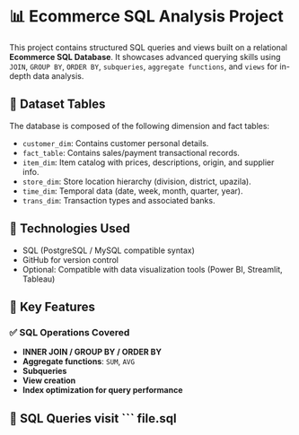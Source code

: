 # 📊 Ecommerce SQL Analysis Project

This project contains structured SQL queries and views built on a relational **Ecommerce SQL Database**. It showcases advanced querying skills using `JOIN`, `GROUP BY`, `ORDER BY`, `subqueries`, `aggregate functions`, and `views` for in-depth data analysis.

## 📁 Dataset Tables

The database is composed of the following dimension and fact tables:

- `customer_dim`: Contains customer personal details.
- `fact_table`: Contains sales/payment transactional records.
- `item_dim`: Item catalog with prices, descriptions, origin, and supplier info.
- `store_dim`: Store location hierarchy (division, district, upazila).
- `time_dim`: Temporal data (date, week, month, quarter, year).
- `trans_dim`: Transaction types and associated banks.

## 🔧 Technologies Used

- SQL (PostgreSQL / MySQL compatible syntax)
- GitHub for version control
- Optional: Compatible with data visualization tools (Power BI, Streamlit, Tableau)

## 🚀 Key Features

### ✅ SQL Operations Covered

- **INNER JOIN / GROUP BY / ORDER BY**
- **Aggregate functions**: `SUM`, `AVG`
- **Subqueries**
- **View creation**
- **Index optimization for query performance**

## 📌 SQL Queries visit ``` file.sql
